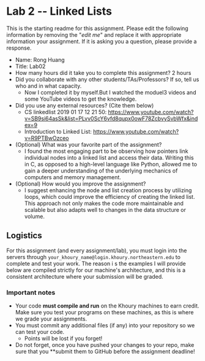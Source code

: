 # Lab 2 -- Linked Lists

This is the starting readme for this assignment.  Please edit the following 
information by removing the "*edit me*" and replace it with appropriate 
information your assignment. If it is asking you a question, please provide 
a response.

- Name: Rong Huang
- Title: Lab02 
- How many hours did it take you to complete this assignment? 2 hours
- Did you collaborate with any other students/TAs/Professors? If so, tell 
  us who and in what capacity.
  - Now I completed it by myself.But I watched the moduel3 videos and some YouTube videos to get the knowledge.
- Did you use any external resources? (Cite them below)
  - CS linkedlist 2019 01 17 12 21 50: https://www.youtube.com/watch?v=SB9si64asSk&list=PLvv0ScY6vfd8qupx0owF78ZcbvySvbWfx&index=9
  - Introduction to Linked List: https://www.youtube.com/watch?v=R9PTBwOzceo
- (Optional) What was your favorite part of the assignment? 
  - I found the most engaging part to be observing how pointers link individual nodes into a linked list and access their data. Writing this in C, as opposed to a high-level language like Python, allowed me to gain a deeper understanding of the underlying mechanics of computers and memory management.
- (Optional) How would you improve the assignment? 
  - I suggest enhancing the node and list creation process by utilizing loops, which could improve the efficiency of creating the linked list. This approach not only makes the code more maintainable and scalable but also adapts well to changes in the data structure or volume.

## Logistics

For this assignment (and every assignment/lab), you must login into the 
servers through `your_khoury_name@login.khoury.northeastern.edu` to complete 
and test your work. The reason i
s the examples I will provide below are 
compiled strictly for our machine's architecture, and this is a consistent 
architecture where your submission will be graded.

### Important notes

* Your code **must compile and run** on the Khoury machines to earn credit. 
  Make sure you test your programs on these machines, as this is where we 
  grade your assignments.
* You must commit any additional files (if any) into your repository so we 
  can test your code.
  * Points will be lost if you forget!
* Do not forget, once you have pushed your changes to your repo, make sure 
  that you **submit them to GitHub before the assignment deadline!

